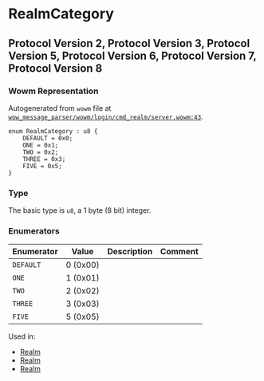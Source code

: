 # RealmCategory

## Protocol Version 2, Protocol Version 3, Protocol Version 5, Protocol Version 6, Protocol Version 7, Protocol Version 8

### Wowm Representation

Autogenerated from `wowm` file at [`wow_message_parser/wowm/login/cmd_realm/server.wowm:43`](https://github.com/gtker/wow_messages/tree/main/wow_message_parser/wowm/login/cmd_realm/server.wowm#L43).

```rust,ignore
enum RealmCategory : u8 {
    DEFAULT = 0x0;
    ONE = 0x1;
    TWO = 0x2;
    THREE = 0x3;
    FIVE = 0x5;
}
```
### Type
The basic type is `u8`, a 1 byte (8 bit) integer.
### Enumerators
| Enumerator | Value  | Description | Comment |
| --------- | -------- | ----------- | ------- |
| `DEFAULT` | 0 (0x00) |  |  |
| `ONE` | 1 (0x01) |  |  |
| `TWO` | 2 (0x02) |  |  |
| `THREE` | 3 (0x03) |  |  |
| `FIVE` | 5 (0x05) |  |  |

Used in:
* [Realm](realm.md)
* [Realm](realm.md)
* [Realm](realm.md)

